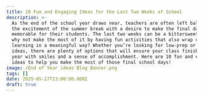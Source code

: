 ```yaml
---
title: 10 Fun and Engaging Ideas for the Last Two Weeks of School
description: >-
  As the end of the school year draws near, teachers are often left balancing
  the excitement of the summer break with a desire to make the final days
  memorable for their students. The last two weeks can be a bittersweet time, so
  why not make the most of it by having fun activities that also wrap up the
  learning in a meaningful way? Whether you’re looking for low-prep or creative
  ideas, there are plenty of options that will ensure your class finishes the
  year with smiles and a sense of accomplishment. Here are 10 fun and engaging
  ideas to help you make the most of those final school days!
image: /End of Year ideas Blog Banner.png
tags: []
date: 2025-05-27T23:00:00.000Z
draft: true
---
```


